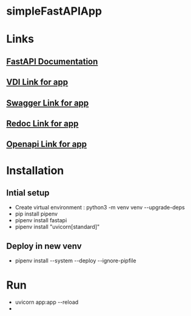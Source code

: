 # simpleFastAPIApp

# Links
## [FastAPI Documentation](https://fastapi.tiangolo.com/tutorial/first-steps/)
## [VDI Link for app](http://127.0.0.1:8000)
## [Swagger Link for app](http://127.0.0.1:8000/docs)
## [Redoc Link for app](http://127.0.0.1:8000/redoc)
## [Openapi Link for app](http://127.0.0.1:8000/openapi.json)

# Installation
## Intial setup
- Create virtual environment : python3 -m venv venv --upgrade-deps
- pip install pipenv
- pipenv install fastapi
- pipenv install "uvicorn[standard]"
## Deploy in new venv
- pipenv install --system --deploy --ignore-pipfile

# Run
- uvicorn app:app --reload
- 